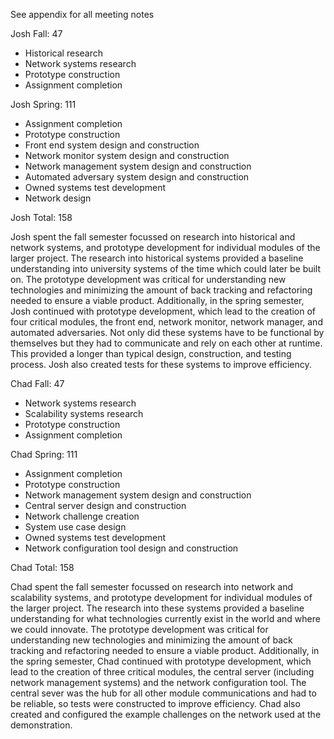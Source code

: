 See appendix for all meeting notes

Josh Fall: 47
* Historical research
* Network systems research
* Prototype construction
* Assignment completion

Josh Spring: 111
* Assignment completion
* Prototype construction
* Front end system design and construction
* Network monitor system design and construction
* Network management system design and construction 
* Automated adversary system design and construction
* Owned systems test development
* Network design

Josh Total: 158

Josh spent the fall semester focussed on research into historical and network systems, and prototype development for individual modules of the larger project. The research into historical systems provided a baseline understanding into university systems of the time which could later be built on. The prototype development was critical for understanding new technologies and minimizing the amount of back tracking and refactoring needed to ensure a viable product. Additionally, in the spring semester, Josh continued with prototype development, which lead to the creation of four critical modules, the front end, network monitor, network manager, and automated adversaries. Not only did these systems have to be functional by themselves but they had to communicate and rely on each other at runtime. This provided a longer than typical design, construction, and testing process. Josh also created tests for these systems to improve efficiency.


Chad Fall: 47
* Network systems research
* Scalability systems research
* Prototype construction
* Assignment completion

Chad Spring: 111
* Assignment completion
* Prototype construction
* Network management system design and construction
* Central server design and construction
* Network challenge creation
* System use case design
* Owned systems test development
* Network configuration tool design and construction

Chad Total: 158

Chad spent the fall semester focussed on research into network and scalability systems, and prototype development for individual modules of the larger project. The research into these systems provided a baseline understanding for what technologies currently exist in the world and where we could innovate. The prototype development was critical for understanding new technologies and minimizing the amount of back tracking and refactoring needed to ensure a viable product. Additionally, in the spring semester, Chad continued with prototype development, which lead to the creation of three critical modules, the central server (including network management systems) and the network configuration tool. The central sever was the hub for all other module communications and had to be reliable, so tests were constructed to improve efficiency. Chad also created and configured the example challenges on the network used at the demonstration.